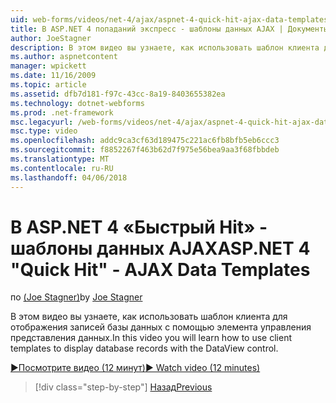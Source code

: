 ```yaml
---
uid: web-forms/videos/net-4/ajax/aspnet-4-quick-hit-ajax-data-templates
title: В ASP.NET 4 попаданий экспресс - шаблоны данных AJAX | Документы Microsoft
author: JoeStagner
description: В этом видео вы узнаете, как использовать шаблон клиента для отображения записей базы данных с помощью элемента управления представления данных.
ms.author: aspnetcontent
manager: wpickett
ms.date: 11/16/2009
ms.topic: article
ms.assetid: dfb7d181-f97c-43cc-8a19-8403655382ea
ms.technology: dotnet-webforms
ms.prod: .net-framework
msc.legacyurl: /web-forms/videos/net-4/ajax/aspnet-4-quick-hit-ajax-data-templates
msc.type: video
ms.openlocfilehash: addc9ca3cf63d189475c221ac6fb8bfb5eb6ccc3
ms.sourcegitcommit: f8852267f463b62d7f975e56bea9aa3f68fbbdeb
ms.translationtype: MT
ms.contentlocale: ru-RU
ms.lasthandoff: 04/06/2018
---
```

<a name="aspnet-4-quick-hit---ajax-data-templates"></a><span data-ttu-id="45ada-103">В ASP.NET 4 «Быстрый Hit» - шаблоны данных AJAX</span><span class="sxs-lookup"><span data-stu-id="45ada-103">ASP.NET 4 "Quick Hit" - AJAX Data Templates</span></span>
====================
<span data-ttu-id="45ada-104">по [(Joe Stagner)](https://github.com/JoeStagner)</span><span class="sxs-lookup"><span data-stu-id="45ada-104">by [Joe Stagner](https://github.com/JoeStagner)</span></span>

<span data-ttu-id="45ada-105">В этом видео вы узнаете, как использовать шаблон клиента для отображения записей базы данных с помощью элемента управления представления данных.</span><span class="sxs-lookup"><span data-stu-id="45ada-105">In this video you will learn how to use client templates to display database records with the DataView control.</span></span> 

[<span data-ttu-id="45ada-106">&#9654;Посмотрите видео (12 минут)</span><span class="sxs-lookup"><span data-stu-id="45ada-106">&#9654; Watch video (12 minutes)</span></span>](https://channel9.msdn.com/Blogs/ASP-NET-Site-Videos/aspnet-4-quick-hit-ajax-data-templates)

> [!div class="step-by-step"]
> [<span data-ttu-id="45ada-107">Назад</span><span class="sxs-lookup"><span data-stu-id="45ada-107">Previous</span></span>](aspnet-4-quick-hit-jquery-syntax-for-microsoft-ajax.md)
